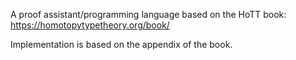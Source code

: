 A proof assistant/programming language based on the HoTT book: https://homotopytypetheory.org/book/

Implementation is based on the appendix of the book.
